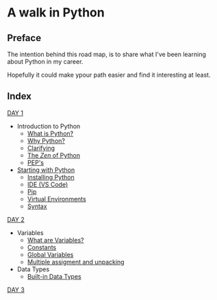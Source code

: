 # A walk in Python

## Preface

The intention behind this road map, is to share what I've been learning about Python in my career.

Hopefully it could make ypour path easier and find it interesting at least.

## Index

[DAY 1](./day_1.md)

* Introduction to Python
  * [What is Python?](./day_1.md#what-is-python)
  * [Why Python?](./day_1.md#why-python)
  * [Clarifying](./day_1.md#clarifying)
  * [The *Zen* of Python](./day_1.md#the-zen-of-python)
  * [PEP's](./day_1.md#peps)
* [Starting with Python](day_1.md#staring-with-python)
  * [Installing Python](https://www.python.org/downloads/)
  * [IDE (VS Code)](https://code.visualstudio.com/)
  * [Pip](day_1.md#pip)
  * [Virtual Environments](day_1.md#virtual-environments)
  * [Syntax](day_1.md@syntax)
  
[DAY 2](./day_2.md)

* Variables
  * [What are Variables?](./day_2.md#what-are-variables)
  * [Constants](./day_2.md#constants)
  * [Global Variables](./day_2.md#global-variables)
  * [Multiple assigment and unpacking](./day_2.md#multiple-assigment-and-unpacking)
* Data Types
  * [Built-in Data Types](day_2.md#data-types)
  
[DAY 3](./day_3.md)
